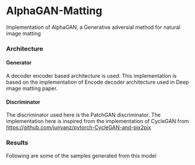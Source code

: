 # AlphaGAN-Matting
Implementation of AlphaGAN, a Generative adversial method for natural image matting

### Architecture ###

#### Generator ####  
A decoder encoder based architecture is used. This implementation is based on the implementation of Encode decoder architecture used in Deep image matting paper.

#### Discriminator ####
The discriminator used here is the PatchGAN discriminator. The implementation here is inspired from the implementation of CycleGAN 
from
https://github.com/junyanz/pytorch-CycleGAN-and-pix2pix


### Results ###

Following are some of the samples generated from this model

